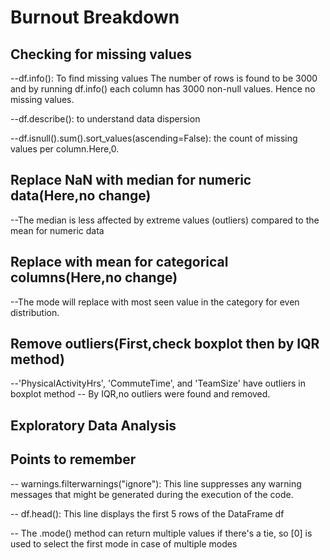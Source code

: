 # Burnout Breakdown

## Checking for missing values

--df.info(): To find missing values
The number of rows is found to be 3000 and by running df.info() each column has 3000 non-null values. Hence no missing values.

--df.describe(): to understand data dispersion

--df.isnull().sum().sort_values(ascending=False): the count of missing values per column.Here,0.

## Replace NaN with median for numeric data(Here,no change)

--The median is less affected by extreme values (outliers) compared to the mean for numeric data

## Replace with mean for categorical columns(Here,no change)

--The mode will replace with most seen value in the category for even distribution.

## Remove outliers(First,check boxplot then by IQR method)

--'PhysicalActivityHrs', 'CommuteTime', and 'TeamSize' have outliers in boxplot method
-- By IQR,no outliers were found and removed.

## Exploratory Data Analysis  

## Points to remember

-- warnings.filterwarnings("ignore"): This line suppresses any warning messages that might be generated during the execution of the code.

-- df.head(): This line displays the first 5 rows of the DataFrame df

-- The .mode() method can return multiple values if there's a tie, so [0] is used to select the first mode in case of multiple modes
